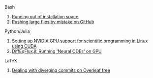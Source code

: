 Bash
1. [Running out of installation space](bigfileslinux.md)
2. [Pushing large files by mistake on GitHub](LargeFilePushed.md)


Python/Julia
1. [Setting up NVIDIA GPU support for scientific programming in Linux using CUDA](linuxgpu.md)
2. [DiffEqFlux.jl: Running 'Neural ODEs' on GPU](nodegpu.md)

LaTeX
1. [Dealing with diverging commits on Overleaf free](overleaf.md)

